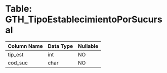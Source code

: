 # Table: GTH_TipoEstablecimientoPorSucursal

| Column Name | Data Type | Nullable |
|-------------|-----------|----------|
| tip_est | int | NO |
| cod_suc | char | NO |
